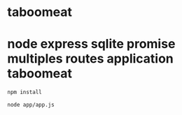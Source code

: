 # taboomeat
# node express sqlite promise multiples routes application taboomeat

```sh
npm install
```
```sh
node app/app.js
```

[demo in heroku]:<http://meatmeat.herokuapp.com/> 
